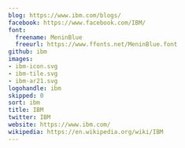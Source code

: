 ```yaml
---
blog: https://www.ibm.com/blogs/
facebook: https://www.facebook.com/IBM/
font:
  freename: MeninBlue
  freeurl: https://www.ffonts.net/MeninBlue.font
github: ibm
images:
- ibm-icon.svg
- ibm-tile.svg
- ibm-ar21.svg
logohandle: ibm
skipped: 0
sort: ibm
title: IBM
twitter: IBM
website: https://www.ibm.com/
wikipedia: https://en.wikipedia.org/wiki/IBM
---
```

